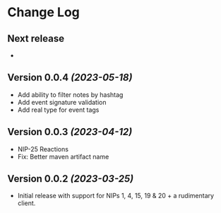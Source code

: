 Change Log
==========

Next release
----------------------------

* 

Version 0.0.4 *(2023-05-18)*
----------------------------

* Add ability to filter notes by hashtag
* Add event signature validation
* Add real type for event tags

Version 0.0.3 *(2023-04-12)*
----------------------------

* NIP-25 Reactions
* Fix: Better maven artifact name 


Version 0.0.2 *(2023-03-25)*
----------------------------

* Initial release with support for NIPs 1, 4, 15, 19 & 20 + a rudimentary client.
